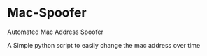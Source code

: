 # Mac-Spoofer
Automated Mac Address Spoofer 

A Simple python script to easily change the mac address over time 
